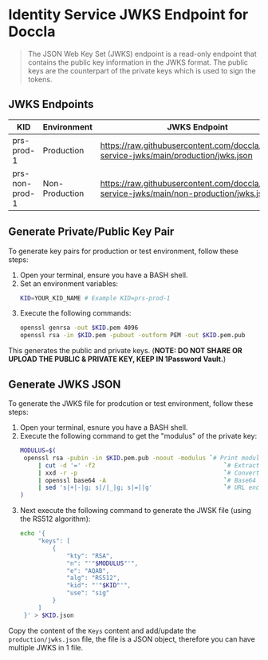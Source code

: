 # Identity Service JWKS Endpoint for Doccla

> The JSON Web Key Set (JWKS) endpoint is a read-only endpoint that contains the public key information
> in the JWKS format. The public keys are the counterpart of the private keys which is used to sign the tokens.

## JWKS Endpoints

| KID            | Environment    | JWKS Endpoint                                                                                |
| -------------- | -------------- | -------------------------------------------------------------------------------------------- |
| prs-prod-1     | Production     | https://raw.githubusercontent.com/doccla/identity-service-jwks/main/production/jwks.json     |
| prs-non-prod-1 | Non-Production | https://raw.githubusercontent.com/doccla/identity-service-jwks/main/non-production/jwks.json |

## Generate Private/Public Key Pair

To generate key pairs for production or test environment, follow these steps:

1. Open your terminal, ensure you have a BASH shell.
2. Set an environment variables:
   ```bash
   KID=YOUR_KID_NAME # Example KID=prs-prod-1
   ```
3. Execute the following commands:
   ```bash
   openssl genrsa -out $KID.pem 4096
   openssl rsa -in $KID.pem -pubout -outform PEM -out $KID.pem.pub
   ```

This generates the public and private keys. (**NOTE: DO NOT SHARE OR UPLOAD THE PUBLIC & PRIVATE KEY, KEEP IN 1Password Vault.**)

## Generate JWKS JSON

To generate the JWKS file for prodcution or test environment, follow these steps:

1. Open your terminal, esnure you have a BASH shell.
2. Execute the following command to get the "modulus" of the private key:
   ```bash
   MODULUS=$(
    openssl rsa -pubin -in $KID.pem.pub -noout -modulus `# Print modulus of public key` \
        | cut -d '=' -f2                                    `# Extract modulus value from output` \
        | xxd -r -p                                         `# Convert from string to bytes` \
        | openssl base64 -A                                 `# Base64 encode without wrapping lines` \
        | sed 's|+|-|g; s|/|_|g; s|=||g'                    `# URL encode as JWK standard requires`
   )
   ```
3. Next execute the following command to generate the JWSK file (using the RS512 algorithm):
   ```bash
   echo '{
        "keys": [
            {
                "kty": "RSA",
                "n": "'"$MODULUS"'",
                "e": "AQAB",
                "alg": "RS512",
                "kid": "'"$KID"'",
                "use": "sig"
            }
        ]
    }' > $KID.json
   ```

Copy the content of the `Keys` content and add/update the `production/jwks.json` file, the file is a JSON object, therefore you can have multiple JWKS in 1 file.

